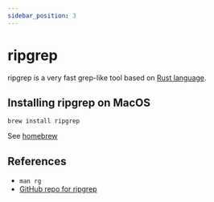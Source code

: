 ```yaml
---
sidebar_position: 3
---
```


# ripgrep
ripgrep is a very fast grep-like tool based on [Rust language](https://www.rust-lang.org/).

## Installing ripgrep on MacOS
```shell
brew install ripgrep
```
See [homebrew](../mac/homebrew.md)

## References
- `man rg`
- [GitHub repo for ripgrep](https://github.com/BurntSushi/ripgrep)

